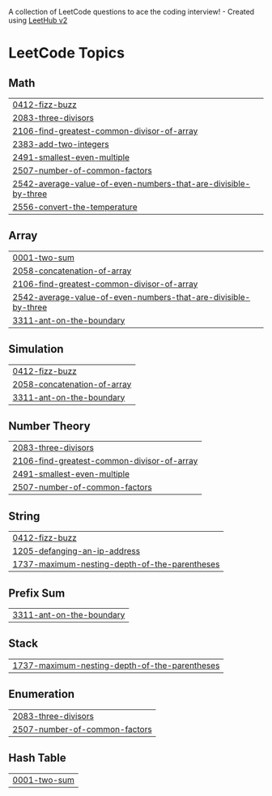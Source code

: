 A collection of LeetCode questions to ace the coding interview! - Created using [LeetHub v2](https://github.com/arunbhardwaj/LeetHub-2.0)
<!---LeetCode Topics Start-->
# LeetCode Topics
## Math
|  |
| ------- |
| [0412-fizz-buzz](https://github.com/nihalthengil/LeetCode-solutions/tree/master/0412-fizz-buzz) |
| [2083-three-divisors](https://github.com/nihalthengil/LeetCode-solutions/tree/master/2083-three-divisors) |
| [2106-find-greatest-common-divisor-of-array](https://github.com/nihalthengil/LeetCode-solutions/tree/master/2106-find-greatest-common-divisor-of-array) |
| [2383-add-two-integers](https://github.com/nihalthengil/LeetCode-solutions/tree/master/2383-add-two-integers) |
| [2491-smallest-even-multiple](https://github.com/nihalthengil/LeetCode-solutions/tree/master/2491-smallest-even-multiple) |
| [2507-number-of-common-factors](https://github.com/nihalthengil/LeetCode-solutions/tree/master/2507-number-of-common-factors) |
| [2542-average-value-of-even-numbers-that-are-divisible-by-three](https://github.com/nihalthengil/LeetCode-solutions/tree/master/2542-average-value-of-even-numbers-that-are-divisible-by-three) |
| [2556-convert-the-temperature](https://github.com/nihalthengil/LeetCode-solutions/tree/master/2556-convert-the-temperature) |
## Array
|  |
| ------- |
| [0001-two-sum](https://github.com/nihalthengil/LeetCode-solutions/tree/master/0001-two-sum) |
| [2058-concatenation-of-array](https://github.com/nihalthengil/LeetCode-solutions/tree/master/2058-concatenation-of-array) |
| [2106-find-greatest-common-divisor-of-array](https://github.com/nihalthengil/LeetCode-solutions/tree/master/2106-find-greatest-common-divisor-of-array) |
| [2542-average-value-of-even-numbers-that-are-divisible-by-three](https://github.com/nihalthengil/LeetCode-solutions/tree/master/2542-average-value-of-even-numbers-that-are-divisible-by-three) |
| [3311-ant-on-the-boundary](https://github.com/nihalthengil/LeetCode-solutions/tree/master/3311-ant-on-the-boundary) |
## Simulation
|  |
| ------- |
| [0412-fizz-buzz](https://github.com/nihalthengil/LeetCode-solutions/tree/master/0412-fizz-buzz) |
| [2058-concatenation-of-array](https://github.com/nihalthengil/LeetCode-solutions/tree/master/2058-concatenation-of-array) |
| [3311-ant-on-the-boundary](https://github.com/nihalthengil/LeetCode-solutions/tree/master/3311-ant-on-the-boundary) |
## Number Theory
|  |
| ------- |
| [2083-three-divisors](https://github.com/nihalthengil/LeetCode-solutions/tree/master/2083-three-divisors) |
| [2106-find-greatest-common-divisor-of-array](https://github.com/nihalthengil/LeetCode-solutions/tree/master/2106-find-greatest-common-divisor-of-array) |
| [2491-smallest-even-multiple](https://github.com/nihalthengil/LeetCode-solutions/tree/master/2491-smallest-even-multiple) |
| [2507-number-of-common-factors](https://github.com/nihalthengil/LeetCode-solutions/tree/master/2507-number-of-common-factors) |
## String
|  |
| ------- |
| [0412-fizz-buzz](https://github.com/nihalthengil/LeetCode-solutions/tree/master/0412-fizz-buzz) |
| [1205-defanging-an-ip-address](https://github.com/nihalthengil/LeetCode-solutions/tree/master/1205-defanging-an-ip-address) |
| [1737-maximum-nesting-depth-of-the-parentheses](https://github.com/nihalthengil/LeetCode-solutions/tree/master/1737-maximum-nesting-depth-of-the-parentheses) |
## Prefix Sum
|  |
| ------- |
| [3311-ant-on-the-boundary](https://github.com/nihalthengil/LeetCode-solutions/tree/master/3311-ant-on-the-boundary) |
## Stack
|  |
| ------- |
| [1737-maximum-nesting-depth-of-the-parentheses](https://github.com/nihalthengil/LeetCode-solutions/tree/master/1737-maximum-nesting-depth-of-the-parentheses) |
## Enumeration
|  |
| ------- |
| [2083-three-divisors](https://github.com/nihalthengil/LeetCode-solutions/tree/master/2083-three-divisors) |
| [2507-number-of-common-factors](https://github.com/nihalthengil/LeetCode-solutions/tree/master/2507-number-of-common-factors) |
## Hash Table
|  |
| ------- |
| [0001-two-sum](https://github.com/nihalthengil/LeetCode-solutions/tree/master/0001-two-sum) |
<!---LeetCode Topics End-->